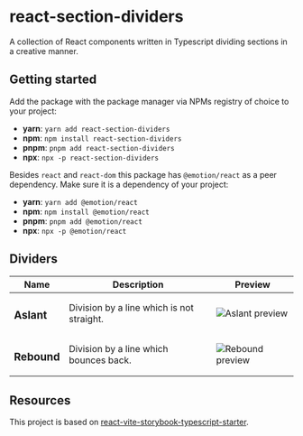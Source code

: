 # react-section-dividers

A collection of React components written in Typescript dividing sections in a creative manner.

## Getting started

Add the package with the package manager via NPMs registry of choice to your project:

- **yarn**: `yarn add react-section-dividers`
- **npm**: `npm install react-section-dividers`
- **pnpm**: `pnpm add react-section-dividers`
- **npx**: `npx -p react-section-dividers`

Besides `react` and `react-dom` this package has `@emotion/react` as a peer dependency. Make sure it is a dependency of your project:

- **yarn**: `yarn add @emotion/react`
- **npm**: `npm install @emotion/react`
- **pnpm**: `pnpm add @emotion/react`
- **npx**: `npx -p @emotion/react`

## Dividers

| Name             | Description                               | Preview                                |
| ---------------- | ----------------------------------------- | -------------------------------------- |
| <h3>Aslant</h3>  | Division by a line which is not straight. | ![Aslant preview](./docs/aslant.png)   |
| <h3>Rebound</h3> | Division by a line which bounces back.    | ![Rebound preview](./docs/rebound.png) |

## Resources

This project is based on [react-vite-storybook-typescript-starter](https://github.com/openscript-ch/react-vite-storybook-typescript-starter).
